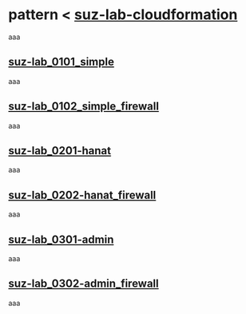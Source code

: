 pattern < [suz-lab-cloudformation](https://github.com/suz-lab/suz-lab-cloudformation)
========
aaa

[suz-lab_0101_simple](https://github.com/suz-lab/suz-lab-cloudformation/blob/master/pattern/suz-lab_0101_simple.md)
--------
aaa

[suz-lab_0102_simple_firewall](https://github.com/suz-lab/suz-lab-cloudformation/blob/master/pattern/suz-lab_0102_simple_firewall.md)
--------
aaa

[suz-lab_0201-hanat](https://github.com/suz-lab/suz-lab-cloudformation/blob/master/pattern/suz-lab_0201_hanat.md)
--------
aaa

[suz-lab_0202-hanat_firewall](https://github.com/suz-lab/suz-lab-cloudformation/blob/master/pattern/suz-lab_0202_hanat_firewall.md)
--------
aaa

[suz-lab_0301-admin](https://github.com/suz-lab/suz-lab-cloudformation/blob/master/pattern/suz-lab_0202_hanat_firewall.md)
--------
aaa

[suz-lab_0302-admin_firewall](https://github.com/suz-lab/suz-lab-cloudformation/blob/master/pattern/suz-lab_0202_hanat_firewall.md)
--------
aaa
